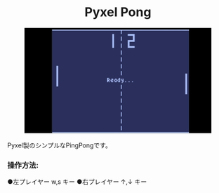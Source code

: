 <h1 align="center">Pyxel Pong</h1>

<p align="center">
  <img width="426" height="240" src="pong.gif">
</p>

Pyxel製のシンプルなPingPongです。
### 操作方法:
●左プレイヤー w,s キー
●右プレイヤー ↑,↓ キー
